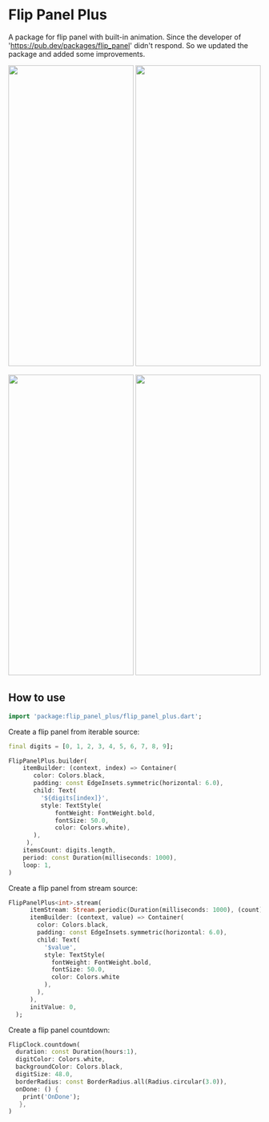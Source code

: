 # Flip Panel Plus

A package for flip panel with built-in animation. Since the developer of 'https://pub.dev/packages/flip_panel' didn't respond. So we updated the package and added some improvements.

<p>
   <img src="https://raw.githubusercontent.com/omar-alshyokh/flutter_flip_panel_plus/master/screenshots/flip_clock.gif" width="250" 
       height="600" />
    <img src="https://raw.githubusercontent.com/omar-alshyokh/flutter_flip_panel_plus/master/screenshots/flip_countdown.gif" width="250" 
       height="600" />
</p>
<p>
   <img src="https://raw.githubusercontent.com/omar-alshyokh/flutter_flip_panel_plus/master/screenshots/flip_image.gif" width="250"
         height="600" />
    <img src="https://raw.githubusercontent.com/omar-alshyokh/flutter_flip_panel_plus/master/screenshots/reverse_countdown.gif" width="250"
         height="600" />
</p>


## How to use

````dart
import 'package:flip_panel_plus/flip_panel_plus.dart';
````

Create a flip panel from iterable source:

````dart
final digits = [0, 1, 2, 3, 4, 5, 6, 7, 8, 9];

FlipPanelPlus.builder(
    itemBuilder: (context, index) => Container(
       color: Colors.black,
       padding: const EdgeInsets.symmetric(horizontal: 6.0),
       child: Text(
         '${digits[index]}',
         style: TextStyle(
             fontWeight: FontWeight.bold,
             fontSize: 50.0,
             color: Colors.white),
       ),
     ),
    itemsCount: digits.length,
    period: const Duration(milliseconds: 1000),
    loop: 1,
)
````

Create a flip panel from stream source:

````dart
FlipPanelPlus<int>.stream(
      itemStream: Stream.periodic(Duration(milliseconds: 1000), (count) => count % 10),
      itemBuilder: (context, value) => Container(
        color: Colors.black,
        padding: const EdgeInsets.symmetric(horizontal: 6.0),
        child: Text(
          '$value',
          style: TextStyle(
            fontWeight: FontWeight.bold,
            fontSize: 50.0,
            color: Colors.white
          ),
        ),
      ),
      initValue: 0,
  );

````

Create a flip panel countdown:

````dart
FlipClock.countdown(
  duration: const Duration(hours:1),
  digitColor: Colors.white,
  backgroundColor: Colors.black,
  digitSize: 48.0,
  borderRadius: const BorderRadius.all(Radius.circular(3.0)),
  onDone: () {
    print('OnDone');
   },
)
````
